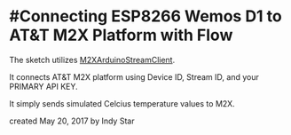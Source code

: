 #Connecting ESP8266 Wemos D1 to AT&T M2X Platform with Flow
==========================================================

The sketch utilizes [M2XArduinoStreamClient](https://github.com/indystar1/M2XArduinoStreamClient).

It connects AT&T M2X platform using Device ID, Stream ID, and your PRIMARY API KEY.

It simply sends simulated Celcius temperature values to M2X.

created May 20, 2017
by Indy Star
